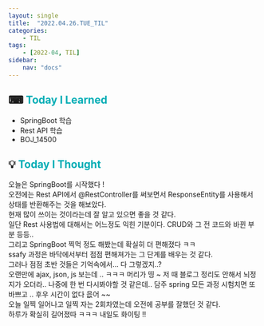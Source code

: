 ```yaml
---
layout: single
title:  "2022.04.26.TUE_TIL"
categories: 
    - TIL
tags: 
    - [2022-04, TIL]
sidebar:
    nav: "docs"
---
```



## ⌨ <a style="color:#00adb5">Today I Learned</a>
- SpringBoot 학습
- Rest API 학습
- BOJ_14500

## 💡 <a style="color:#00adb5">Today I Thought</a>
오늘은 SpringBoot를 시작했다 !<br>
오전에는 Rest API에서 @RestController를 써보면서 ResponseEntity를 사용해서 상태를 반환해주는 것을 해보았다.<br>
현재 많이 쓰이는 것이라는데 잘 알고 있으면 좋을 것 같다.<br>
일단 Rest 사용법에 대해서는 어느정도 익힌 기분이다. CRUD와 그 전 코드와 바뀐 부분 등등..<br>
그리고 SpringBoot 찍먹 정도 해봤는데 확실히 더 편해졌다 ㅋㅋ<br>
ssafy 과정은 바닥에서부터 점점 편해져가는 그 단계를 배우는 것 같다.<br>
그러나 점점 초반 것들은 기억속에서... 다 그렇겠지..?<br>
오랜만에 ajax, json, js 보는데 .. ㅋㅋㅋ 머리가 띵 ~ 저 때 블로그 정리도 안해서 뇌정지가 오더라.. 나중에 한 번 다시봐야할 것 같은데.. 담주 spring 모든 과정 시험치면 또 바쁘고 .. 후우 시간이 없다 읎어 ~~<br>
오늘 일찍 일어나고 일찍 자는 2회차였는데 오전에 공부를 잘했던 것 같다.<br>
하루가 확실히 길어졌따 ㅋㅋㅋ 내일도 화이팅 !!